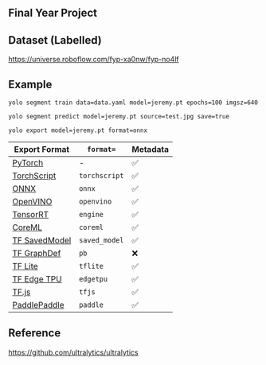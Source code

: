 Final Year Project
--

Dataset (Labelled)
--
https://universe.roboflow.com/fyp-xa0nw/fyp-no4lf

Example
--
```
yolo segment train data=data.yaml model=jeremy.pt epochs=100 imgsz=640

yolo segment predict model=jeremy.pt source=test.jpg save=true

yolo export model=jeremy.pt format=onnx
``` 

| Export Format                                                      | `format=`     | Metadata |
|--------------------------------------------------------------------|---------------|----------|
| [PyTorch](https://pytorch.org/)                                    | -             |  ✅      |
| [TorchScript](https://pytorch.org/docs/stable/jit.html)            | `torchscript` |  ✅      |
| [ONNX](https://onnx.ai/)                                           | `onnx`        |  ✅      |
| [OpenVINO](https://docs.openvino.ai/latest/index.html)             | `openvino`    |  ✅      |
| [TensorRT](https://developer.nvidia.com/tensorrt)                  | `engine`      |  ✅      |
| [CoreML](https://github.com/apple/coremltools)                     | `coreml`      |  ✅      |
| [TF SavedModel](https://www.tensorflow.org/guide/saved_model)      | `saved_model` |  ✅      |
| [TF GraphDef](https://www.tensorflow.org/api_docs/python/tf/Graph) | `pb`          |  ❌      |
| [TF Lite](https://www.tensorflow.org/lite)                         | `tflite`      |  ✅      |
| [TF Edge TPU](https://coral.ai/docs/edgetpu/models-intro/)         | `edgetpu`     |  ✅      |
| [TF.js](https://www.tensorflow.org/js)                             | `tfjs`        |  ✅      |
| [PaddlePaddle](https://github.com/PaddlePaddle)                    | `paddle`      |  ✅      |

Reference
--
https://github.com/ultralytics/ultralytics
